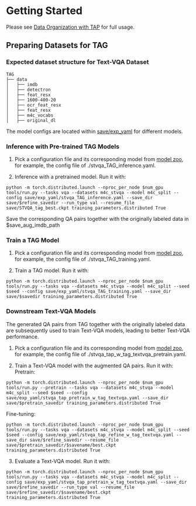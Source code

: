 # Getting Started
Please see [Data Organization with TAP](https://github.com/microsoft/TAP) for full usage.



## Preparing Datasets for TAG

### Expected dataset structure for Text-VQA Dataset
```
TAG
├── data
│   ├── imdb
│   ├── detectron
│   ├── feat_resx
│   ├── 1600-400-20
│   ├── ocr_feat_resx
│   ├── feat_resx
│   ├── m4c_vocabs
│   ├── original_dl
```

The model configs are located within [save/exp_yaml](https://github.com/HenryJunW/TAG/blob/main/save/exp_yaml) for different models. 


### Inference with Pre-trained TAG Models

1. Pick a configuration file and its corresponding model from
  [model zoo](MODEL_ZOO.md),
  for example, the config file of ./stvqa_TAG_inference.yaml.

2. Inference with a pretrained model. Run it with:
```
python -m torch.distributed.launch --nproc_per_node $num_gpu tools/run.py --tasks vqa --datasets m4c_stvqa --model m4c_split --config save/exp_yaml/stvqa_TAG_inference.yaml --save_dir save/$refine_savedir --run_type val --resume_file save/STVQA_tag_best.ckpt training_parameters.distributed True

```
Save the corresponding QA pairs together with the originally labeled data in $save_aug_imdb_path

### Train a TAG Model
1. Pick a configuration file and its corresponding model from
  [model zoo](MODEL_ZOO.md),
  for example, the config file of ./stvqa_TAG_training.yaml.

2. Train a TAG model. Run it with:
```
python -m torch.distributed.launch --nproc_per_node $num_gpu tools/run.py --tasks vqa --datasets m4c_stvqa --model m4c_split --seed $seed --config save/exp_yaml/stvqa_TAG_training.yaml --save_dir save/$savedir training_parameters.distributed True
```

### Downstream Text-VQA Models
The generated QA pairs from TAG together with the originally labeled data
are subsequently used to train Text-VQA models, leading to better Text-VQA performance.
1. Pick a configuration file and its corresponding model from
  [model zoo](MODEL_ZOO.md),
  for example, the config file of ./stvqa_tap_w_tag_textvqa_pretrain.yaml.

2. Train a Text-VQA model with the augmented QA pairs. Run it with:
Pretrain:
```
python -m torch.distributed.launch --nproc_per_node $num_gpu tools/run.py --pretrain --tasks vqa --datasets m4c_stvqa --model m4c_split --seed $seed --config save/exp_yaml/stvqa_tap_pretrain_w_tag_textvqa.yaml --save_dir save/$pretrain_savedir training_parameters.distributed True
```
Fine-tuning:
```
python -m torch.distributed.launch --nproc_per_node $num_gpu tools/run.py --tasks vqa --datasets m4c_stvqa --model m4c_split --seed $seed --config save/exp_yaml/stvqa_tap_refine_w_tag_textvqa.yaml --save_dir save/$refine_savedir --resume_file save/$pretrain_savedir/$savename/best.ckpt training_parameters.distributed True
```

3. Evaluate a Text-VQA model. Run it with: 
```
python -m torch.distributed.launch --nproc_per_node $num_gpu tools/run.py --tasks vqa --datasets m4c_stvqa --model m4c_split --config save/exp_yaml/stvqa_tap_pretrain_w_tag_textvqa.yaml --save_dir save/$refine_savedir --run_type val --resume_file save/$refine_savedir/$savename/best.ckpt training_parameters.distributed True
```